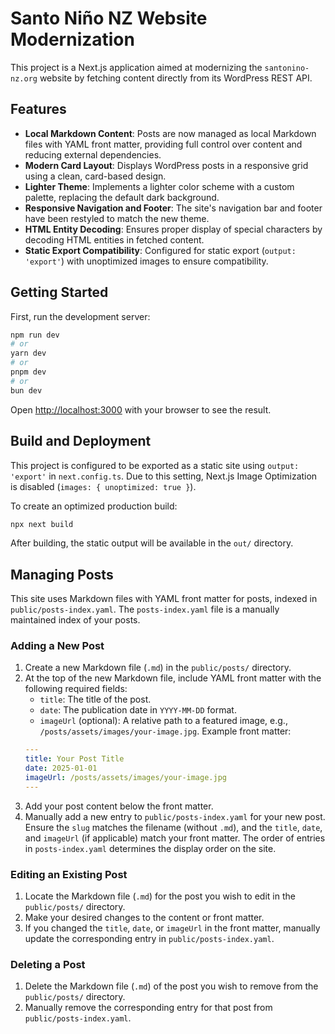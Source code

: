 # Santo Niño NZ Website Modernization

This project is a Next.js application aimed at modernizing the `santonino-nz.org` website by fetching content directly from its WordPress REST API.

## Features

-   **Local Markdown Content**: Posts are now managed as local Markdown files with YAML front matter, providing full control over content and reducing external dependencies.
-   **Modern Card Layout**: Displays WordPress posts in a responsive grid using a clean, card-based design.
-   **Lighter Theme**: Implements a lighter color scheme with a custom palette, replacing the default dark background.
-   **Responsive Navigation and Footer**: The site's navigation bar and footer have been restyled to match the new theme.
-   **HTML Entity Decoding**: Ensures proper display of special characters by decoding HTML entities in fetched content.
-   **Static Export Compatibility**: Configured for static export (`output: 'export'`) with unoptimized images to ensure compatibility.

## Getting Started

First, run the development server:

```bash
npm run dev
# or
yarn dev
# or
pnpm dev
# or
bun dev
```

Open [http://localhost:3000](http://localhost:3000) with your browser to see the result.


## Build and Deployment

This project is configured to be exported as a static site using `output: 'export'` in `next.config.ts`. Due to this setting, Next.js Image Optimization is disabled (`images: { unoptimized: true }`).

To create an optimized production build:

```bash
npx next build
```

After building, the static output will be available in the `out/` directory.

## Managing Posts

This site uses Markdown files with YAML front matter for posts, indexed in `public/posts-index.yaml`. The `posts-index.yaml` file is a manually maintained index of your posts.

### Adding a New Post

1.  Create a new Markdown file (`.md`) in the `public/posts/` directory.
2.  At the top of the new Markdown file, include YAML front matter with the following required fields:
    *   `title`: The title of the post.
    *   `date`: The publication date in `YYYY-MM-DD` format.
    *   `imageUrl` (optional): A relative path to a featured image, e.g., `/posts/assets/images/your-image.jpg`.
    Example front matter:
    ```yaml
    ---
    title: Your Post Title
    date: 2025-01-01
    imageUrl: /posts/assets/images/your-image.jpg
    ---
    ```
3.  Add your post content below the front matter.
4.  Manually add a new entry to `public/posts-index.yaml` for your new post. Ensure the `slug` matches the filename (without `.md`), and the `title`, `date`, and `imageUrl` (if applicable) match your front matter. The order of entries in `posts-index.yaml` determines the display order on the site.

### Editing an Existing Post

1.  Locate the Markdown file (`.md`) for the post you wish to edit in the `public/posts/` directory.
2.  Make your desired changes to the content or front matter.
3.  If you changed the `title`, `date`, or `imageUrl` in the front matter, manually update the corresponding entry in `public/posts-index.yaml`.

### Deleting a Post

1.  Delete the Markdown file (`.md`) of the post you wish to remove from the `public/posts/` directory.
2.  Manually remove the corresponding entry for that post from `public/posts-index.yaml`.
